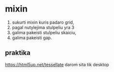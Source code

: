 # mixin

1. sukurti mixin kuris padaro grid,
2. pagal nutylejima stulpeliu yra 3
3. galima pakeisti stulpeliu skaiciu,
4. galima pakeisti gap.

## praktika

https://html5up.net/tessellate darom sita tik desktop
